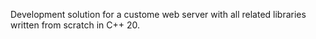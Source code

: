 Development solution for a custome web server with all related libraries written from scratch in C++ 20.
